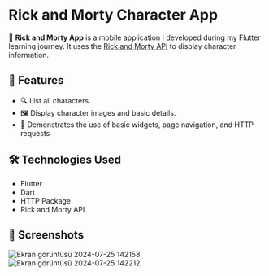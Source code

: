 # Rick and Morty Character App

🧪 **Rick and Morty App** is a mobile application I developed during my Flutter learning journey. It uses the [Rick and Morty API](https://rickandmortyapi.com/) to display character information.

## 🚀 Features

- 🔍 List all characters.
- 🖼️ Display character images and basic details.
- 🧪 Demonstrates the use of basic widgets, page navigation, and HTTP requests

## 🛠️ Technologies Used

- Flutter
- Dart
- HTTP Package
- Rick and Morty API

## 📱 Screenshots
![Ekran görüntüsü 2024-07-25 142158](https://github.com/user-attachments/assets/c10b0ffd-f455-4dee-b878-0959979e4b22)  ![Ekran görüntüsü 2024-07-25 142212](https://github.com/user-attachments/assets/44307a9e-2fe4-4cb8-be74-bafd6b243391)

